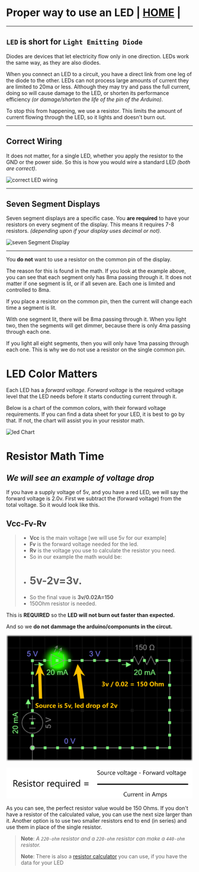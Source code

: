 # Proper way to use an LED | [HOME](README.md) |

---

## `LED` is short for `Light Emitting Diode`

 Diodes are devices that let electricity flow only in one direction. LEDs work the same way, as they are also diodes.

 When you connect an LED to a circuit, you have a direct link from one leg of the diode to the other.  LEDs can not process large amounts of current they are limited to 20ma or less. Although they may try and pass the full current, doing so will cause damage to the LED, or shorten its performance efficiency *(or damage/shorten the life of the pin of the Arduino).*

To stop this from happening, we use a resistor. This limits the amount of current flowing through the LED, so it lights and doesn't burn out.

---

## Correct Wiring

 It does not matter, for a single LED, whether you apply the resistor to the GND or the power side.  So this is how you would wire a standard LED *(both are correct)*.

![correct LED wiring](images/forwardVoltage/ledFinal.png "Correct LED wiring")

---

## Seven Segment Displays

Seven segment displays are a specific case. You **are required** to have your resistors on every segment of the display. This means it requires 7-8 resistors. *(depending upon if your display uses decimal or not).*

![seven Segment Display](images/forwardVoltage/sevenSegment.png "correct wiring for a display")

---

You **do not** want to use a resistor on the common pin of the display. 

The reason for this is found in the math. 
If you look at the example above, you can see that each segment only has 8ma passing through it. It does not matter if one segment is lit, or if all seven are. Each one is limited and controlled to 8ma.

If you place a resistor on the common pin, then the current will change each time a segment is lit. 

With one segment lit, there will be 8ma passing through it. 
When you light two, then the segments will get dimmer, because there is only 4ma passing through each one.  

If you light all eight segments, then you will only have 1ma passing through each one. This is why we do not use a resistor on the single common pin.

# LED Color Matters

 Each LED has a *forward voltage.* *Forward voltage* is the required voltage level that the LED needs before it starts conducting current through it. 
 
 Below is a chart of the common colors, with their forward voltage requirements. If you can find a data sheet for your LED, it is best to go by that. 
 If not, the chart will assist you in your resistor math.

![led Chart](images/forwardVoltage/forwardVoltage.png "led color chart")

# Resistor Math Time

## *We will see an example of voltage drop*

If you have a supply voltage of 5v, and you have a red LED, we will say the forward voltage is 2.0v. First we subtract the \(forward voltage\) from the total voltage. So it would look like this.

## **Vcc-Fv-Rv**

> * **Vcc** is the main voltage \[we will use 5v for our example\]
> * **Fv** is the forward voltage needed for the led.
> * **Rv** is the voltage you use to calculate the resistor you need.
> * So in our example the math would be: 
> * # 5v-2v=3v. 
> * So the final vaue is **3v/0.02A=150**
> * 150Ohm resistor is needed.

This is **REQUIRED** so the **LED will not burn out faster than expected.** 

And so we **do not dammage the arduino/componunts in the circut.**

![](images/forwardVoltage/ledResistorCircut.png)

![](images/forwardVoltage/resistance.png)

As you can see, the perfect resistor value would be 150 Ohms. If you don't have a resistor of the calculated value, you can use the next size larger than it. 
Another option is to use two smaller resistors end to end \(in series\) and use them in place of the single resistor.

> **Note**: *A `220-ohm` resistor and a `220-ohm` resistor can make a `440-ohm` resistor.*
>
> **Note**: There is also a [resistor calculator](https://ohmslawcalculator.com/led-resistor-calculator "resistor online calculator") you can use, if you have the data for your LED
